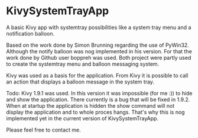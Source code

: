 # KivySystemTrayApp
A basic Kivy app with systemtray possibilities like a system tray menu and a notification balloon.

Based on the work done by Simon Brunning regarding the use of PyWin32. Although the notify balloon was nog implemented in his version. For that the work done by Github user boppreh was used. Both project were partly used to create the systemtray menu and balloon messaging system.

Kivy was used as a basis for the application. From Kivy it is possible to call an action that displays a balloon message in the system tray.

Todo:
Kivy 1.9.1 was used. In this version it was impossible (for me :)) to hide and show the application. There currently is a bug that will be fixed in 1.9.2. When at startup the application is hidden the show command will not display the application and to whole proces hangs. That's why this is nog implemented yet in the current version of KivySystemTrayApp.

Please feel free to contact me.
